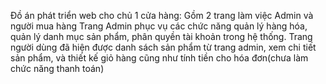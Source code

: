 Đồ án phát triển web cho chủ 1 cửa hàng:
Gồm 2 trang làm việc Admin và người mua hàng
Trang Admin phục vụ các chức năng quản lý hàng hóa, quản lý danh mục sản phẩm, phân quyền tài khoản trong hệ thống.
Trang người dùng đã hiện được danh sách sản phẩm từ trang admin, xem chi tiết sản phẩm, và thiết kế giỏ hàng cũng như tính tiền cho hóa đơn(chưa làm chức năng thanh toán)
